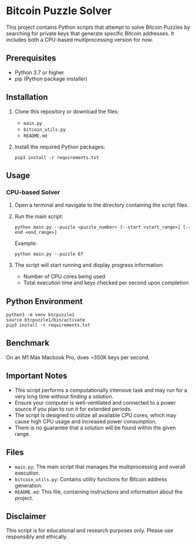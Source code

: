 # Bitcoin Puzzle Solver

This project contains Python scripts that attempt to solve Bitcoin Puzzles by searching for private keys that generate specific Bitcoin addresses. It includes both a CPU-based multiprocessing version for now.

## Prerequisites

- Python 3.7 or higher
- pip (Python package installer)

## Installation

1. Clone this repository or download the files:
   - `main.py`
   - `bitcoin_utils.py`
   - `README.md`

2. Install the required Python packages:

   ```
   pip3 install -r requirements.txt
   ```

## Usage

### CPU-based Solver

1. Open a terminal and navigate to the directory containing the script files.

2. Run the main script:

   ```
   python main.py --puzzle <puzzle_number> [--start <start_range>] [--end <end_range>]
   ```

   Example:
   ```
   python main.py --puzzle 67
   ```

3. The script will start running and display progress information:
   - Number of CPU cores being used
   - Total execution time and keys checked per second upon completion


## Python Environment

```
python3 -m venv btcpuzzle1
source btcpuzzle1/bin/activate
pip3 install -r requirements.txt
```

## Benchmark

On an M1 Max Macbook Pro, does ~350K keys per second.

## Important Notes

- This script performs a computationally intensive task and may run for a very long time without finding a solution.
- Ensure your computer is well-ventilated and connected to a power source if you plan to run it for extended periods.
- The script is designed to utilize all available CPU cores, which may cause high CPU usage and increased power consumption.
- There is no guarantee that a solution will be found within the given range.

## Files

- `main.py`: The main script that manages the multiprocessing and overall execution.
- `bitcoin_utils.py`: Contains utility functions for Bitcoin address generation.
- `README.md`: This file, containing instructions and information about the project.

## Disclaimer

This script is for educational and research purposes only. Please use responsibly and ethically.
